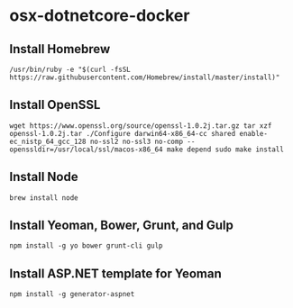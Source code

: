 # osx-dotnetcore-docker
## Install Homebrew
`/usr/bin/ruby -e "$(curl -fsSL https://raw.githubusercontent.com/Homebrew/install/master/install)"`
## Install OpenSSL
`wget https://www.openssl.org/source/openssl-1.0.2j.tar.gz
tar xzf openssl-1.0.2j.tar
./Configure darwin64-x86_64-cc shared enable-ec_nistp_64_gcc_128 no-ssl2 no-ssl3 no-comp --openssldir=/usr/local/ssl/macos-x86_64
make depend
sudo make install`
## Install Node
`brew install node`
## Install Yeoman, Bower, Grunt, and Gulp
`npm install -g yo bower grunt-cli gulp`
## Install ASP.NET template for Yeoman
`npm install -g generator-aspnet`
